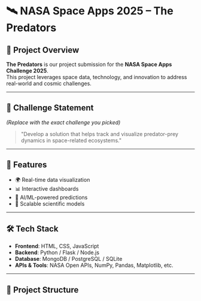 # 🛰️ NASA Space Apps 2025 – The Predators  

## 📌 Project Overview  
**The Predators** is our project submission for the **NASA Space Apps Challenge 2025**.  
This project leverages space data, technology, and innovation to address real-world and cosmic challenges.  

---

## 🎯 Challenge Statement  
*(Replace with the exact challenge you picked)*  

> "Develop a solution that helps track and visualize predator-prey dynamics in space-related ecosystems."  

---

## 🚀 Features  
- 🌍 Real-time data visualization  
- 📊 Interactive dashboards  
- 🤖 AI/ML-powered predictions  
- 🔬 Scalable scientific models  

---

## 🛠️ Tech Stack  
- **Frontend**: HTML, CSS, JavaScript  
- **Backend**: Python / Flask / Node.js  
- **Database**: MongoDB / PostgreSQL / SQLite  
- **APIs & Tools**: NASA Open APIs, NumPy, Pandas, Matplotlib, etc.  

---

## 📂 Project Structure  
